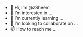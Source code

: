 - 👋 Hi, I’m @zSheem
- 👀 I’m interested in ...
- 🌱 I’m currently learning ...
- 💞️ I’m looking to collaborate on ...
- 📫 How to reach me ...

<!---
zSheem/zSheem is a ✨ special ✨ repository because its `README.md` (this file) appears on your GitHub profile.
You can click the Preview link to take a look at your changes.
--->
